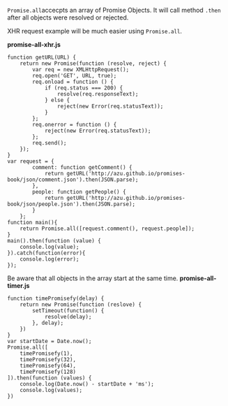 `Promise.all`accecpts an array of Promise Objects. It will call method `.then` after all objects were resolved or rejected.

XHR request example will be much easier using `Promise.all`.

**promise-all-xhr.js**
```
function getURL(URL) {
    return new Promise(function (resolve, reject) {
        var req = new XMLHttpRequest();
        req.open('GET', URL, true);
        req.onload = function () {
            if (req.status === 200) {
                resolve(req.responseText);
            } else {
                reject(new Error(req.statusText));
            }
        };
        req.onerror = function () {
            reject(new Error(req.statusText));
        };
        req.send();
    });
}
var request = {
        comment: function getComment() {
            return getURL('http://azu.github.io/promises-book/json/comment.json').then(JSON.parse);
        },
        people: function getPeople() {
            return getURL('http://azu.github.io/promises-book/json/people.json').then(JSON.parse);
        }
    };
function main(){
    return Promise.all([request.comment(), request.people]);
}
main().then(function (value) {
    console.log(value);
}).catch(function(error){
    console.log(error);
});
```
Be aware that all objects in the array start at the same time.
**promise-all-timer.js**
```
function timePromisefy(delay) {
    return new Promise(function (reslove) {
        setTimeout(function() {
            resolve(delay);
        }, delay);
    })
}
var startDate = Date.now();
Promise.all([
    timePromisefy(1),
    timePromisefy(32),
    timePromisefy(64),
    timePromisefy(128)
]).then(function (values) {
    console.log(Date.now() - startDate + 'ms');
    console.log(values);
})
```